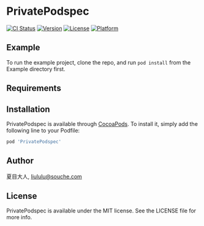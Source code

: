 # PrivatePodspec

[![CI Status](https://img.shields.io/travis/夏目大人/PrivatePodspec.svg?style=flat)](https://travis-ci.org/夏目大人/PrivatePodspec)
[![Version](https://img.shields.io/cocoapods/v/PrivatePodspec.svg?style=flat)](https://cocoapods.org/pods/PrivatePodspec)
[![License](https://img.shields.io/cocoapods/l/PrivatePodspec.svg?style=flat)](https://cocoapods.org/pods/PrivatePodspec)
[![Platform](https://img.shields.io/cocoapods/p/PrivatePodspec.svg?style=flat)](https://cocoapods.org/pods/PrivatePodspec)

## Example

To run the example project, clone the repo, and run `pod install` from the Example directory first.

## Requirements

## Installation

PrivatePodspec is available through [CocoaPods](https://cocoapods.org). To install
it, simply add the following line to your Podfile:

```ruby
pod 'PrivatePodspec'
```

## Author

夏目大人, liululu@souche.com

## License

PrivatePodspec is available under the MIT license. See the LICENSE file for more info.
